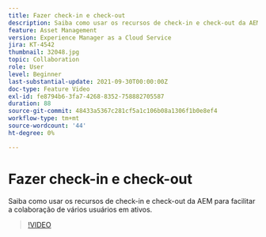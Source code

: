 ```yaml
---
title: Fazer check-in e check-out
description: Saiba como usar os recursos de check-in e check-out da AEM para facilitar a colaboração de vários usuários em ativos.
feature: Asset Management
version: Experience Manager as a Cloud Service
jira: KT-4542
thumbnail: 32048.jpg
topic: Collaboration
role: User
level: Beginner
last-substantial-update: 2021-09-30T00:00:00Z
doc-type: Feature Video
exl-id: fe8794b6-3fa7-4268-8352-758882705587
duration: 88
source-git-commit: 48433a5367c281cf5a1c106b08a1306f1b0e8ef4
workflow-type: tm+mt
source-wordcount: '44'
ht-degree: 0%

---
```


# Fazer check-in e check-out

Saiba como usar os recursos de check-in e check-out da AEM para facilitar a colaboração de vários usuários em ativos.

>[!VIDEO](https://video.tv.adobe.com/v/36905?quality=12&learn=on&captions=por_br)
